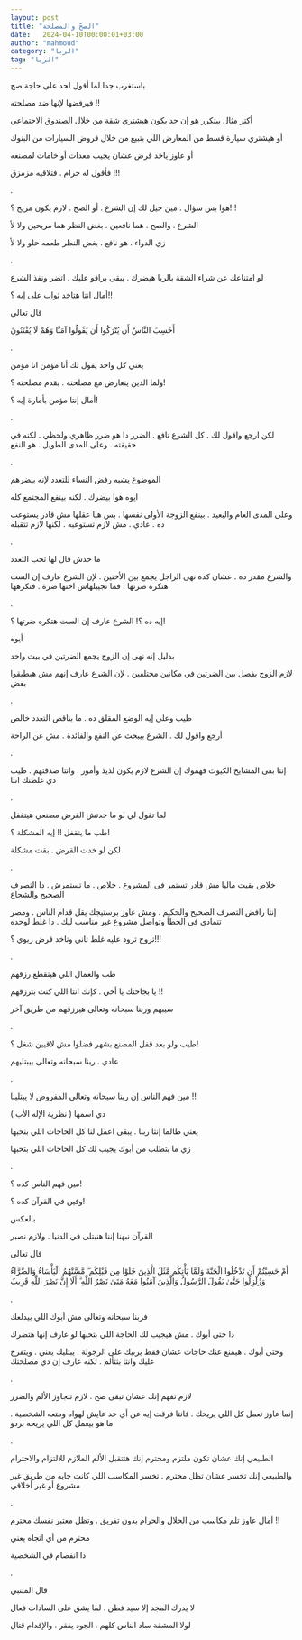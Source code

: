 ```yaml
---
layout: post
title: "الصحّ والمصلحة"
date:   2024-04-10T00:00:01+03:00
author: "mahmoud"
category: "الربا"
tag: "الربا"
---
```



باستغرب جدا لما أقول لحد على حاجة صح

فيرفضها لإنها ضد مصلحته !!

أكتر مثال بيتكرر هو إن حد يكون هيشتري شقة من خلال
الصندوق الاجتماعي

أو هيشتري سيارة قسط من المعارض اللي بتبيع من خلال قروض
السيارات من البنوك

أو عاوز ياخد قرض عشان يجيب معدات أو خامات لمصنعه

فأقول له حرام . فتلاقيه مزمزق !!!

.

هوا بس سؤال . مين خيل لك إن الشرع . أو الصح . لازم يكون
مريح ؟!!!

الشرع . والصح . هما نافعين . بغض النظر هما مريحين ولا
لأ

زي الدواء . هو نافع . بغض النظر طعمه حلو ولا لأ

.

لو امتناعك عن شراء الشقة بالربا هيضرك . يبقى برافو عليك
. اتضر ونفذ الشرع

أمال انتا هتاخد ثواب على إيه ؟!!

قال تعالى

أَحَسِبَ النَّاسُ أَن يُتْرَكُوا أَن يَقُولُوا آمَنَّا وَهُمْ لَا يُفْتَنُونَ

.

يعني كل واحد يقول لك أنا مؤمن انا مؤمن

ولما الدين يتعارض مع مصلحته . يقدم مصلحته ؟!

أمال إنتا مؤمن بأمارة إيه ؟!

.

لكن ارجع واقول لك . كل الشرع نافع . الضرر دا هو ضرر
ظاهري ولحظي . لكنه في حقيقته . وعلى المدى الطويل . هو النفع

.

الموضوع يشبه رفض النساء للتعدد لإنه بيضرهم

ايوه هوا بيضرك . لكنه بينفع المجتمع كله

وعلى المدى العام والبعيد . بينفع الزوجة الأولى نفسها .
بس هيا عقلها مش قادر يستوعب ده . عادي . مش لازم تستوعبه . لكنها لازم
تتقبله

.

ما حدش قال لها تحب التعدد

والشرع مقدر ده . عشان كده نهى الراجل يجمع بين الأختين .
لإن الشرع عارف إن الست هتكره ضرتها . فما تجيبلهاش اختها ضرة .
فتكرهها

.

إيه ده ؟! الشرع عارف إن الست هتكره ضرتها ؟!

أيوه

بدليل إنه نهى إن الزوج يجمع الضرتين في بيت واحد

لازم الزوج يفصل بين الضرتين في مكانين مختلفين . لإن
الشرع عارف إنهم مش هيطيقوا بعض

.

طيب وعلى إيه الوضع المقلق ده . ما بناقص التعدد
خالص

أرجع واقول لك . الشرع بيبحث عن النفع والفائدة . مش عن
الراحة

.

إنتا بقى المشايخ الكيوت فهموك إن الشرع لازم يكون لذيذ
وأمور . وانتا صدقتهم . طيب دي غلطتك انتا

.

لما تقول لي لو ما خدتش القرض مصنعي هيتقفل

طب ما يتقفل !! إيه المشكلة ؟!

لكن لو خدت القرض . بقت مشكلة

.

خلاص بقيت ماليا مش قادر تستمر في المشروع . خلاص . ما
تستمرش . دا التصرف الصحيح والشجاع

إنتا رافض التصرف الصحيح والحكيم . ومش عاوز برستيجك يقل
قدام الناس . ومصر تتمادى في الخطأ وتواصل مشروع غير مناسب ليك . دا غلط
لوحده

تروح تزود عليه غلط تاني وتاخد قرض ربوي ؟!!!

.

طب والعمال اللي هيتقطع رزقهم

يا بجاحتك يا أخي . كإنك انتا اللي كنت بترزقهم !!

سيبهم وربنا سبحانه وتعالى هيرزقهم من طريق آخر

.

طيب ولو بعد قفل المصنع بشهر فضلوا مش لاقيين شغل
؟!

عادي . ربنا سبحانه وتعالى بيبتليهم

.

مين فهم الناس إن ربنا سبحانه وتعالى المفروض لا
يبتلينا !!

دي اسمها ( نظرية الإله الأب )

يعني طالما إنتا ربنا . يبقى اعمل لنا كل الحاجات اللي
بنحبها

زي ما بتطلب من أبوك يجيب لك كل الحاجات اللي
بتحبها

.

مين فهم الناس كده ؟!

وفين في القرآن كده ؟!

بالعكس

القرآن نبهنا إننا هنبتلى في الدنيا . ولازم نصبر

قال تعالى

أَمْ حَسِبْتُمْ أَن تَدْخُلُوا الْجَنَّةَ وَلَمَّا يَأْتِكُم مَّثَلُ الَّذِينَ خَلَوْا مِن
قَبْلِكُم ۖ مَّسَّتْهُمُ الْبَأْسَاءُ وَالضَّرَّاءُ وَزُلْزِلُوا حَتَّىٰ يَقُولَ الرَّسُولُ وَالَّذِينَ آمَنُوا مَعَهُ
مَتَىٰ نَصْرُ اللَّهِ ۗ أَلَا إِنَّ نَصْرَ اللَّهِ قَرِيبٌ

.

فربنا سبحانه وتعالى مش أبوك اللي بيدلعك

دا حتى أبوك . مش هيجيب لك الحاجة اللي بتحبها لو عارف
إنها هتضرك

وحتى أبوك . هيمنع عنك حاجات عشان فقط يربيك على الرجولة .
يبتليك يعني . ويتفرج عليك وانتا بتتألم . لكنه عارف إن دي مصلحتك

.

لازم تفهم إنك عشان تبقى صح . لازم تتجاوز الألم
والضرر

إنما عاوز تعمل كل اللي يريحك . فانتا فرقت إيه عن أي حد
عايش لهواه ومتعه الشخصية . ما هو بيعمل كل اللي يريحه بردو

.

الطبيعي إنك عشان تكون ملتزم ومحترم إنك هتتقبل الألم
الملازم للالتزام والاحترام

والطبيعي إنك تخسر عشان تظل محترم . تخسر المكاسب اللي
كانت جايه من طريق غير مشروع أو غير أخلاقي

.

أمال عاوز تلم مكاسب من الحلال والحرام بدون تفريق . وتظل
معتبر نفسك محترم !!

محترم من أي اتجاه يعني

دا انفصام في الشخصية

.

قال المتنبي

لا يدرك المجد إلا سيد فطن . لما يشق على السادات
فعال

لولا المشقة ساد الناس كلهم . الجود يفقر . والإقدام
قتال
